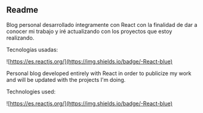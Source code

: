 ## Readme

Blog personal desarrollado íntegramente con React con la finalidad de dar a conocer mi trabajo y iré actualizando con los proyectos que estoy realizando.

Tecnologías usadas:

![https://es.reactjs.org/](https://img.shields.io/badge/-React-blue)

Personal blog developed entirely with React in order to publicize my work and will be updated with the projects I'm doing.

Technologies used:

![https://es.reactjs.org/](https://img.shields.io/badge/-React-blue)
